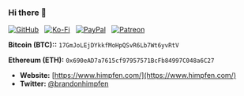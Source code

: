### Hi there 👋

[![GitHub](https://srv.himpfencdn.com/badges/github/github-flat.svg)](https://bit.ly/bh-githubsponsors) &nbsp; [![Ko-Fi](https://srv.himpfencdn.com/badges/ko-fi/ko-fi-flat.svg)](https://bit.ly/bh-kofi) &nbsp; [![PayPal](https://srv.himpfencdn.com/badges/paypal/paypal-flat.svg)](https://bit.ly/bh-paypal) &nbsp; [![Patreon](https://srv.himpfencdn.com/badges/patreon/patreon-flat.svg)](https://bit.ly/bh-patreon)

**Bitcoin (BTC)::** `17GmJoLEjDYkkfMoHpQSvR6Lb7Wt6yvRtV`

**Ethereum (ETH):** `0x690eAD7a7615cf97957571BcFb84997C048a6C27`

- **Website:** [https://www.himpfen.com/](https://www.himpfen.com/)
- **Twitter:** [@brandonhimpfen](https://twitter.com/brandonhimpfen)

